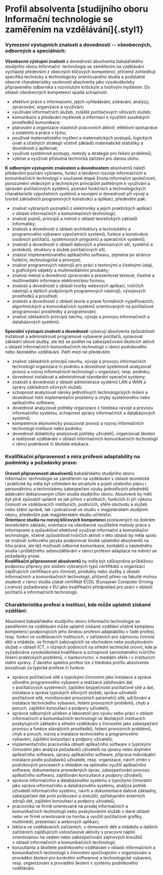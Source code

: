 # Profil absolventa [studijního oboru Informační technologie se zaměřením na vzdělávání]{.styl1}

### Vymezení výstupních znalostí a dovedností -- všeobecných, odborných a speciálních:

**Všeobecné výstupní znalosti** a dovednosti absolventa bakalářského
studijního oboru Informační  technologie se zaměřením na vzdělávání
vycházejí především z obecných klíčových kompetencí, přičemž zohledňují
specifika technicky a technologicky orientovaného studia a podstatné
obecné charakteristiky osobnosti absolventa jako vysokoškolsky
připraveného odborníka s rozvinutým kritickým a tvořivým myšlením. Do
oblasti všeobecných kompetencí spadá schopnost:

-   efektivní práce s informacemi, jejich vyhledávání, získávání,
    analýzy, zpracování, organizace a využívání;
-   využívání informačních služeb, zvláště počítačových síťových služeb;
-   komunikace a předávání myšlenek a informací s využitím soudobých
    prostředků komunikace;
-   plánování a organizace vlastních pracovních aktivit; efektivní
    spolupráce s ostatními a práce v týmu;
-   používat matematického myšlení a matematických postupů, logických
    úvah a účelných strategií včetně základů matematické statistiky a
    dovednosti ji aplikovat;
-   využívat systémové postupy, metody a strategie pro řešení problémů;
-   vybírat a využívat příslušná technická zařízení pro danou úlohu.

**K odborným výstupním znalostem a dovednostem** absolventů náleží
především poznání významu, funkcí a tendencí rozvoje informačních a
komunikačních technologií v současné etapě života informační
společnosti, porozumění vědeckým a technickým principům potřebným
k využívání a úpravám počítačových systémů, poznání funkčních
a technologických charakteristik výpočetních systémů a osvojení si
dovedností při vývoji a tvorbě základních programových konstrukcí a
aplikací, především pak:

-   znalost vybraných poznatků z elektroniky a jejích praktických
    aplikací v oblasti informačních a komunikačních technologií;
-   znalost pojmů, principů a metod z oblasti teoretických základů
    informatiky;
-   znalosti a dovednosti z oblasti architektury a technického a
    programového vybavení výpočetních systémů, funkce a konstrukce
    osobních počítačů, systémových programů a operačních systémů;
-   znalosti a dovednosti z oblasti datových a přenosových sítí, systémů
    a protokolů, struktury a služeb počítačových sítí;
-   znalost implementovaného aplikačního softwaru, zejména po stránce
    funkční, technologické a provozní;
-   znalost programových nástrojů pro práci s textovými a číselnými
    údaji, s grafickými objekty a multimediálními produkty;
-   znalost metod a dovednost zpracování a prezentovat textové, číselné
    a multimediální informace elektronickou formou;
-   znalosti a dovednosti z oblasti tvorby webových aplikací, tvůrčích
    nástrojů a dalších podpůrných programových nástrojů, vývojových
    prostředků a prostředí;
-   znalosti a dovednosti z oblasti teorie a praxe formálních
    vyjadřovacích, algoritmických a komunikačních systémů orientovaných
    na počítačové programovací prostředky a programování;
-   znalost základních principů návrhu, vývoje a provozu informačních a
    databázových systémů.

**Speciální výstupní znalosti a dovednosti** vybavují absolventa
způsobilostí instalovat a administrovat programové vybavené počítačů,
spravovat základní sítové služby, ale též se podílet na zabezpečování
školicích aktivit v oblasti informačních komunikačních technologií
v rámci podnikového nebo školského vzdělávání. Patří mezi ně především:

-   znalost základních principů návrhu, vývoje a provozu informačních
    technologií organizace či podniku a dovednost systémově analyzovat
    provoz a rozvoj informačních technologií v organizaci, resp.
    podniku;
-   dovednost instalovat a administrovat standardní operační systémy;
-   znalosti a dovednosti z oblasti administrace systémů LAN a WAN a
    správy základních síťových služeb;
-   schopnost analyzovat nároky jednotlivých technologických řešení a
    dovednost řešit implementační problémy a chyby systémového nebo
    aplikačního software;
-   dovednost analyzovat potřeby organizace z hlediska vývoje a provozu
    informačního systému, schopnost správy informačních a databázových
    systémů;
-   kompetence ekonomicky posuzovat provoz a rozvoj informačních
    technologií instituce nebo podniku;
-   dovednost didakticky analyzovat potřeby uživatelů, organizovat
    školení a realizovat vzdělávání v oblasti informačních komunikačních
    technologií v rámci podnikové či školské edukace.

### Kvalifikační připravenost a míra profesní adaptability na podmínky a požadavky praxe:

**Úroveň připravenosti absolventů** bakalářského studijního oboru
Informační  technologie se zaměřením na vzdělávání v oblasti teoretické
i praktické by měla být vzhledem ke struktuře a pojetí učebního plánu i
personálnímu a technickému zabezpečení výuky jednotlivých předmětů
adekvátní deklarovaným cílům studia studijního oboru. Absolventi by měli
být plně způsobilí uplatnit se jak přímo v profesích, funkcích či při
výkonu činností ve vzdělávacích institucích, podnicích, sféře obchodu a
služeb nebo státní správě, tak i pokračovat ve studiu v magisterském
studijním oboru, především pak magisterském studiu učitelství.\
**Orientace studia na rozvoj klíčových kompetencí** postavených na
dobrém teoretickém základu, orientace na všeobecně využitelné metody
práce s informacemi a způsobilost efektivně využívat informační a
komunikační technologie, včetně způsobilosti tvůrčích aktivit v této
oblasti by měla spolu se znalostí světového jazyka podporovat široké
uplatnění absolventů na trhu práce, ale též možnosti odborné komunikace,
kontaktů a následného studia i průběžného sebevzdělávání v rámci
profesní adaptace na měnící se požadavky praxe.\
**Kvalifikační připravenost absolventů** by měla být zdůrazněna
průběžnou podporou přípravy pro složení vybraných typů certifikátů u
organizací zajišťujících certifikace pro činnosti, produkty nebo služby
z oblasti informačních a komunikačních technologií, přičemž přímo na
fakultě mohou studenti v rámci studia získat certifikát ECDL (European
Computer Driving Licence) požadovaný v EU jako kvalifikační předpoklad
pro práci v oblasti počítačů a informačních technologií.

### Charakteristika profesí a institucí, kde může uplatnit získané vzdělání:

Absolvent bakalářského studijního oboru Informační technologie se
zaměřením na vzdělávání může uplatnit získané vzdělání včetně komplexu
kompetencí podporujících jeho širokou profesní adaptabilitu v řadě
profesí, resp. funkcí ve vzdělávacích institucích, v zařízeních pro
zájmovou činnost dětí a mládeže, ve firmách zabývajících se obchodem
nebo poskytováním služeb v oblasti ICT, v různých podnicích na střední
technické úrovni, kde je vyžadována vysokoškolská kvalifikace a
schopnost samostatného tvůrčího řešení praktických problémů,
v bankovnictví, v mediální sféře i v institucích státní správy. Z daného
spektra profesí lze z hlediska profilu absolventa považovat za typické
profese či funkce:

-   správce počítačové sítě s typickými činnostmi jako instalace a
    správa síťového programového vybavení a realizace zálohování dat
    v počítačových systémech, zajištění bezpečnosti počítačové sítě a
    dat, instalace a správa typických síťových služeb, správa uživatelů
    počítačové sítě, monitorování provozních parametrů sítě, udržování a
    instalace technického vybavení, řešení provozních problémů, chyb a
    poruch, zajištění konzultací a podpory uživatelů;
-   správce odborných učeben a laboratoří pro výuku nebo práci v oblasti
    informačních a komunikačních technologií ve školských institucích
    poskytujících základní a střední vzdělávání s činnostmi jako
    zabezpečení provozu a funkce stávajících prostředků, řešení
    provozních problémů, chyb a poruch, rozvoj a instalace technického a
    programového vybavení, zajištění konzultací a podpory uživatelů;
-   implementačního pracovníka oblasti aplikačního software s typickými
    činnostmi jako analýza požadavků uživatelů na úpravy nebo doplnění
    aplikačního software, úpravy aplikačního software, příprava
    individuální instalace podle požadavků uživatele, resp. organizace,
    návrh změn v podnikových procesech s ohledem na optimální využití
    aplikačního software, dokumentace provedených úprav, zabezpečování
    provozu aplikačního softwaru, zajišťování konzultace a podpory
    uživatelů;
-   správce informačního a databázového systému s typickými činnostmi
    jako správa informačního a databázového systému, analýza potřeb
    uživatelů informačního systému, návrh a dokumentace datové základny,
    zabezpečení dat proti poškození a zneužití, zpřístupnění externích
    zdrojů dat, zajištění konzultací a podpory uživatelů;
-   pracovníka ve firmě orientované na prodej informačních a
    komunikačních technologií nebo poskytováním služeb v dané oblasti
    nebo ve firmě orientované na tvorbu a využití počítačové grafiky,
    multimédií, prezentací a webových aplikací;
-   lektora ve vzdělávacích zařízeních, v domovech dětí a mládeže a
    dalších zařízeních zajišťujících volnočasové aktivity s pracovní
    náplní orientovanou na vedení nebo zabezpečování zájmových kroužků
    v oblasti informačních a komunikačních technologií;
-   konzultanta a školitele podnikového vzdělávání v oblasti
    informačních a komunikačních technologií s činnostmi spočívajícími
    v organizování a provádění školení pro konkrétní softwarové
    a technologické vybavení, resp. organizování a provádění školení
    v systému podnikového vzdělávání.
